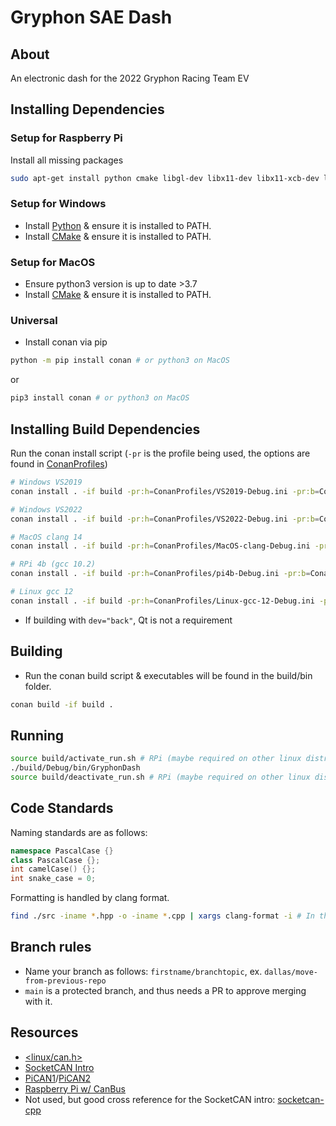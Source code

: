 
# Gryphon SAE Dash

## About

An electronic dash for the 2022 Gryphon Racing Team EV

## Installing Dependencies

### Setup for Raspberry Pi

Install all missing packages
```bash
sudo apt-get install python cmake libgl-dev libx11-dev libx11-xcb-dev libxcb-util-dev m4 libffi-dev
```

### Setup for Windows

- Install [Python](https://docs.python.org/3/using/windows.html#using-python-on-windows) & ensure it is installed to PATH.
- Install [CMake](https://cmake.org/download/) & ensure it is installed to PATH.

### Setup for MacOS
- Ensure python3 version is up to date >3.7
- Install [CMake](https://cmake.org/download/) & ensure it is installed to PATH.


### Universal
- Install conan via pip
```bash
python -m pip install conan # or python3 on MacOS
```

or

```bash
pip3 install conan # or python3 on MacOS
```

## Installing Build Dependencies

Run the conan install script (`-pr` is the profile being used, the options are found in [ConanProfiles](./ConanProfiles/))
```bash
# Windows VS2019
conan install . -if build -pr:h=ConanProfiles/VS2019-Debug.ini -pr:b=ConanProfiles/VS2019-Debug.ini --build=missing -o dev="front"

# Windows VS2022
conan install . -if build -pr:h=ConanProfiles/VS2022-Debug.ini -pr:b=ConanProfiles/VS2022-Debug.ini --build=missing -o dev="front"

# MacOS clang 14
conan install . -if build -pr:h=ConanProfiles/MacOS-clang-Debug.ini -pr:b=ConanProfiles/MacOS-clang-Debug.ini --build=missing -o dev="front"

# RPi 4b (gcc 10.2)
conan install . -if build -pr:h=ConanProfiles/pi4b-Debug.ini -pr:b=ConanProfiles/pi4b-Debug.ini --build=missing -o dev="full"

# Linux gcc 12
conan install . -if build -pr:h=ConanProfiles/Linux-gcc-12-Debug.ini -pr:b=ConanProfiles/Linux-gcc-12-Debug.ini --build=missing -o dev="full"
```

* If building with `dev="back"`, Qt is not a requirement

## Building
- Run the conan build script & executables will be found in the build/bin folder.

```bash
conan build -if build .
```

## Running

```bash
source build/activate_run.sh # RPi (maybe required on other linux distros)
./build/Debug/bin/GryphonDash
source build/deactivate_run.sh # RPi (maybe required on other linux distros)
```

## Code Standards

Naming standards are as follows:
```C++
namespace PascalCase {}
class PascalCase {};
int camelCase() {};
int snake_case = 0;
```

Formatting is handled by clang format.
```bash
find ./src -iname *.hpp -o -iname *.cpp | xargs clang-format -i # In the root folder of the repo.
```

## Branch rules

- Name your branch as follows: `firstname/branchtopic`, ex. `dallas/move-from-previous-repo`
- `main` is a protected branch, and thus needs a PR to approve merging with it.

## Resources

* [<linux/can.h>](https://github.com/torvalds/linux/blob/master/include/uapi/linux/can.h)
* [SocketCAN Intro](https://copperhilltech.com/what-is-socketcan/)
* [PiCAN1](https://copperhilltech.com/pican-with-gps-gyro-accelerometer-can-bus-board-for-raspberry-pi/)/[PiCAN2](https://copperhilltech.com/pican-2-can-bus-interface-for-raspberry-pi/)
* [Raspberry Pi w/ CanBus](https://www.hackster.io/youness/how-to-connect-raspberry-pi-to-can-bus-b60235)
* Not used, but good cross reference for the SocketCAN intro: [socketcan-cpp](https://github.com/siposcsaba89/socketcan-cpp)
